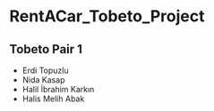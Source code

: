 # RentACar_Tobeto_Project

## Tobeto Pair 1

- Erdi Topuzlu
- Nida Kasap
- Halil İbrahim Karkın
- Halis Melih Abak

